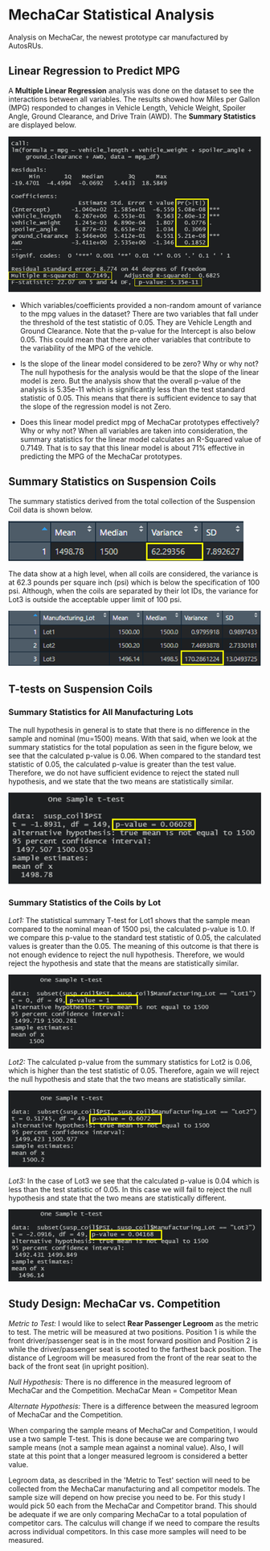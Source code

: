 # MechaCar Statistical Analysis
Analysis on MechaCar, the newest prototype car manufactured by AutosRUs.


## Linear Regression to Predict MPG
A **Multiple Linear Regression** analysis was done on the dataset to see the interactions between all variables. The results showed how Miles per Gallon (MPG) responded to changes in Vehicle Length, Vehicle Weight, Spoiler Angle, Ground Clearance, and Drive Train (AWD). The **Summary Statistics** are displayed below.

![Summary Statistics MechaCar](images/Del1_RegSummary.PNG)

- Which variables/coefficients provided a non-random amount of variance to the mpg values in the dataset?
There are two variables that fall under the threshold of the test statistic of 0.05. They are Vehicle Length and Ground Clearance. Note that the p-value for the Intercept is also below 0.05. This could mean that there are other variables that contribute to the variability of the MPG of the vehicle.

- Is the slope of the linear model considered to be zero? Why or why not?
The null hypothesis for the analysis would be that the slope of the linear model is zero. But the analysis show that the overall p-value of the analysis is 5.35e-11 which is significantly less than the test standard statistic of 0.05. This means that there is sufficient evidence to say that the slope of the regression model is not Zero.

- Does this linear model predict mpg of MechaCar prototypes effectively? Why or why not?
When all variables are taken into consideration, the summary statistics for the linear model calculates an R-Squared value of 0.7149. That is to say that this linear model is about 71% effective in predicting the MPG of the MechaCar prototypes.


## Summary Statistics on Suspension Coils
The summary statistics derived from the total collection of the Suspension Coil data is shown below.

![Summary Statistics All](images/Del2_TotalSummary.PNG)

The data show at a high level, when all coils are considered, the variance is at 62.3 pounds per square inch (psi) which is below the specification of 100 psi. Although, when the coils are separated by their lot IDs, the variance for Lot3 is outside the acceptable upper limit of 100 psi.

![Summary Statistics by Lot](images/Del2_LotSummary.PNG)


## T-tests on Suspension Coils

### Summary Statistics for All Manufacturing Lots
The null hypothesis in general is to state that there is no difference in the sample and nominal (mu=1500) means. With that said, when we look at the summary statistics for the total population as seen in the figure below, we see that the calculated p-value is 0.06. When compared to the standard test statistic of 0.05, the calculated p-value is greater than the test value. Therefore, we do not have sufficient evidence to reject the stated null hypothesis, and we state that the two means are statistically similar. 

![T-test Summary for All Coils](images/T-test_All.PNG)

### Summary Statistics of the Coils by Lot
 *Lot1:* The statistical summary T-test for Lot1 shows that the sample mean compared to the nominal mean of 1500 psi, the calculated p-value is 1.0. If we compare this p-value to the standard test statistic of 0.05, the calculated values is greater than the 0.05. The meaning of this outcome is that there is not enough evidence to reject the null hypothesis. Therefore, we would reject the hypothesis and state that the means are statistically similar.

![T-test Summary for Lot1 Coils](images/T-test_Lot1.PNG) 

*Lot2:* The calculated p-value from the summary statistics for Lot2 is 0.06, which is higher than the test statistic of 0.05. Therefore, again we will reject the null hypothesis and state that the two means are statistically similar.

![T-test Summary for Lot2 Coils](images/T-test_Lot2.PNG) 

*Lot3:* In the case of Lot3 we see that the calculated p-value is 0.04 which is less than the test statistic of 0.05. In this case we will fail to reject the null hypothesis and state that the two means are statistically different.

![T-test Summary for Lot3 Coils](images/T-test_Lot3.PNG) 


## Study Design: MechaCar vs. Competition
*Metric to Test:* I would like to select **Rear Passenger Legroom** as the metric to test. The metric will be measured at two positions. Position 1 is while the front driver/passenger seat is in the most forward position and Position 2 is while the driver/passenger seat is scooted to the farthest back position. The distance of Legroom will be measured from the front of the rear seat to the back of the front seat (in upright position).

*Null Hypothesis:* There is no difference in the measured legroom of MechaCar and the Competition. MechaCar Mean = Competitor Mean

*Alternate Hypothesis:* There is a difference between the measured legroom of MechaCar and the Competition.

When comparing the sample means of MechaCar and Competition, I would use a two sample T-test. This is done because we are comparing two sample means (not a sample mean against a nominal value). Also, I will state at this point that a longer measured legroom is considered a better value.

Legroom data, as described in the 'Metric to Test' section will need to be collected from the MechaCar manufacturing and all competitor models. The sample size will depend on how precise you need to be. For this study I would pick 50 each from the MechaCar and Competitor brand. This should be adequate if we are only comparing MechaCar to a total population of competitor cars. The calculus will change if we need to compare the results across individual competitors. In this case more samples will need to be measured.


